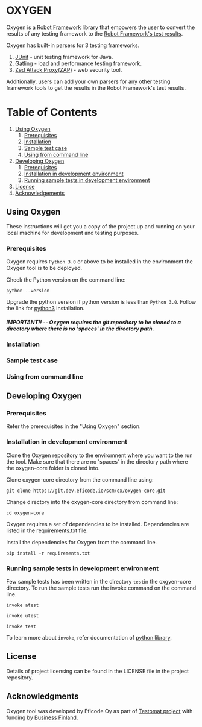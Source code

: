 # OXYGEN 

Oxygen is a [Robot Framework](https://robotframework.org/) library that empowers the user to convert the results of any testing framework to the [Robot Framework's test results](https://robotframework.org/robotframework/2.1.2/RobotFrameworkUserGuide.html#created-outputs). 

Oxygen has built-in parsers for 3 testing frameworks. 

1. [JUnit](https://en.wikipedia.org/wiki/JUnit) - unit testing framework for Java.
2. [Gatling](https://en.wikipedia.org/wiki/Gatling_(software)) - load and performance testing framework.
3. [Zed Attack Proxy(ZAP)](https://www.zaproxy.org/) - web security tool. 

Additionally, users can add your own parsers for any other testing framework tools to get the results in the Robot Framework's test results. 

# Table of Contents
1. [Using Oxygen](#getting-started)
    1. [Prerequisites]()
    2. [Installation]()
    3. [Sample test case]()
    4. [Using from command line]()
2. [Developing Oxygen]()
    1. [Prerequisites]()
    2. [Installation in development environment]()
    3. [Running sample tests in development environment]()
3. [License]()
4. [Acknowledgements]()

## Using Oxygen

These instructions will get you a copy of the project up and running on your local machine for development and testing purposes.

### Prerequisites

Oxygen requires `Python 3.0` or above to be installed in the environment the Oxygen tool is to be deployed. 

Check the Python version on the command line:
```
python --version
```

Upgrade the python version if python version is less than `Python 3.0`. Follow the link for [python3](https://realpython.com/installing-python/) installation.

##### IMPORTANT!! --  Oxygen requires the git repository to be cloned to a directory where there is no 'spaces' in the directory path.

### Installation

### Sample test case

### Using from command line

## Developing Oxygen

### Prerequisites

Refer the prerequisites in the "Using Oxygen" section.

### Installation in development environment

Clone the Oxygen repository to the enviromnent where you want to the run the tool. Make sure that there are no 'spaces' in the directory path where the oxygen-core folder is cloned into.

Clone oxygen-core directory from the command line using:

```
git clone https://git.dev.eficode.io/scm/ox/oxygen-core.git
```
Change directory into the oxygen-core directory from command line:
```
cd oxygen-core
```
Oxygen requires a set of dependencies to be installed. Dependencies are listed in the requirements.txt file. 

Install the dependencies for Oxygen from the command line. 

```
pip install -r requirements.txt
```

### Running sample tests in development environment

Few sample tests has been written in the directory `test`in the oxgyen-core directory. To run the sample tests run the invoke command on the command line.

```
invoke atest
```
```
invoke utest
```
```
invoke test
```
To learn more about `invoke`, refer documentation of [python library](http://www.pyinvoke.org/).

## License

Details of project licensing can be found in the LICENSE file in the project repository.

## Acknowledgments

Oxygen tool  was developed by Eficode Oy as part of [Testomat project](https://www.testomatproject.eu/) with funding by [Business Finland](https://www.businessfinland.fi/).